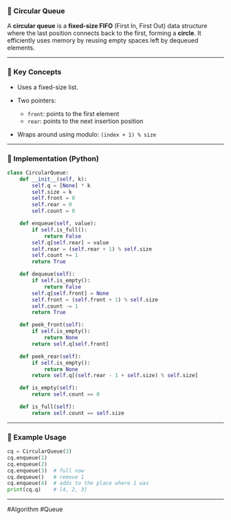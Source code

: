 ### 🔹 Circular Queue

A **circular queue** is a **fixed-size FIFO** (First In, First Out) data structure where the last position connects back to the first, forming a **circle**. It efficiently uses memory by reusing empty spaces left by dequeued elements.

---

### 🔸 Key Concepts

* Uses a fixed-size list.
* Two pointers:

  * `front`: points to the first element
  * `rear`: points to the next insertion position
* Wraps around using modulo: `(index + 1) % size`

---

### 🔹 Implementation (Python)

```python
class CircularQueue:
    def __init__(self, k):
        self.q = [None] * k
        self.size = k
        self.front = 0
        self.rear = 0
        self.count = 0

    def enqueue(self, value):
        if self.is_full():
            return False
        self.q[self.rear] = value
        self.rear = (self.rear + 1) % self.size
        self.count += 1
        return True

    def dequeue(self):
        if self.is_empty():
            return False
        self.q[self.front] = None
        self.front = (self.front + 1) % self.size
        self.count -= 1
        return True

    def peek_front(self):
        if self.is_empty():
            return None
        return self.q[self.front]

    def peek_rear(self):
        if self.is_empty():
            return None
        return self.q[(self.rear - 1 + self.size) % self.size]

    def is_empty(self):
        return self.count == 0

    def is_full(self):
        return self.count == self.size
```

---

### 🔸 Example Usage

```python
cq = CircularQueue(3)
cq.enqueue(1)
cq.enqueue(2)
cq.enqueue(3)  # full now
cq.dequeue()   # remove 1
cq.enqueue(4)  # adds to the place where 1 was
print(cq.q)    # [4, 2, 3]
```

---

#Algorithm #Queue